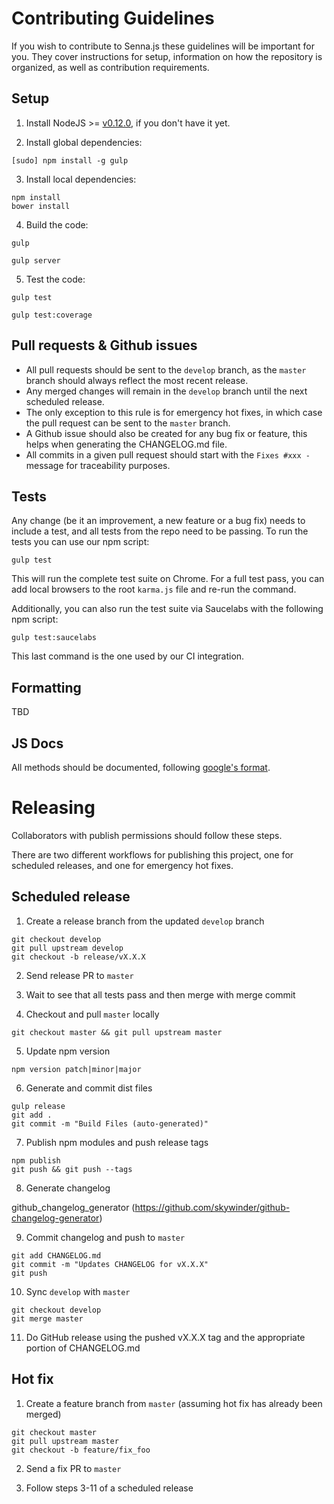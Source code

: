 # Contributing Guidelines

If you wish to contribute to Senna.js these guidelines will be important for
you. They cover instructions for setup, information on how the repository is
organized, as well as contribution requirements.

## Setup

1. Install NodeJS >= [v0.12.0](http://nodejs.org/dist/v0.12.0/), if you don't have it yet.

2. Install global dependencies:

  ```
  [sudo] npm install -g gulp
  ```

3. Install local dependencies:

  ```
  npm install
  bower install
  ```

4. Build the code:

  ```
  gulp
  ```

  ```
  gulp server
  ```

5. Test the code:

  ```
  gulp test
  ```

  ```
  gulp test:coverage
  ```

## Pull requests & Github issues

* All pull requests should be sent to the `develop` branch, as the `master`
branch should always reflect the most recent release.
* Any merged changes will remain in the `develop` branch until the next
scheduled release.
* The only exception to this rule is for emergency hot fixes, in which case the
pull request can be sent to the `master` branch.
* A Github issue should also be created for any bug fix or feature, this helps
when generating the CHANGELOG.md file.
* All commits in a given pull request should start with the `Fixes #xxx - `
message for traceability purposes.

## Tests

Any change (be it an improvement, a new feature or a bug fix) needs to include
a test, and all tests from the repo need to be passing. To run the tests you
can use our npm script:

```
gulp test
```

This will run the complete test suite on Chrome. For a full test pass, you can
add local browsers to the root `karma.js` file and re-run the command.

Additionally, you can also run the test suite via Saucelabs with the following
npm script:

```
gulp test:saucelabs
```

This last command is the one used by our CI integration.

## Formatting

TBD

## JS Docs

All methods should be documented, following [google's format](https://github.com/google/closure-compiler/wiki/Annotating-JavaScript-for-the-Closure-Compiler).

# Releasing

Collaborators with publish permissions should follow these steps.

There are two different workflows for publishing this project, one for scheduled
releases, and one for emergency hot fixes.

## Scheduled release

1. Create a release branch from the updated `develop` branch

```
git checkout develop
git pull upstream develop
git checkout -b release/vX.X.X
```

2. Send release PR to `master`

3. Wait to see that all tests pass and then merge with merge commit

4. Checkout and pull `master` locally

```
git checkout master && git pull upstream master
```

5. Update npm version

```
npm version patch|minor|major
```

6. Generate and commit dist files

```
gulp release
git add .
git commit -m "Build Files (auto-generated)"
```

7. Publish npm modules and push release tags

```
npm publish
git push && git push --tags
```

8. Generate changelog

github_changelog_generator (https://github.com/skywinder/github-changelog-generator)

9. Commit changelog and push to `master`

```
git add CHANGELOG.md
git commit -m "Updates CHANGELOG for vX.X.X"
git push
```

10. Sync `develop` with `master`

```
git checkout develop
git merge master
```

11. Do GitHub release using the pushed vX.X.X tag and the appropriate portion of
CHANGELOG.md

## Hot fix

1. Create a feature branch from `master` (assuming hot fix has already been
merged)

```
git checkout master
git pull upstream master
git checkout -b feature/fix_foo
```

2. Send a fix PR to `master`

3. Follow steps 3-11 of a scheduled release